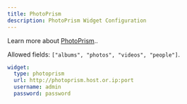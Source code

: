 ```yaml
---
title: PhotoPrism
description: PhotoPrism Widget Configuration
---
```


Learn more about [PhotoPrism](https://github.com/photoprism/photoprism)..

Allowed fields: `["albums", "photos", "videos", "people"]`.

```yaml
widget:
  type: photoprism
  url: http://photoprism.host.or.ip:port
  username: admin
  password: password
```
